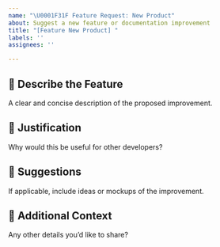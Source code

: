 ```yaml
---
name: "\U0001F31F Feature Request: New Product"
about: Suggest a new feature or documentation improvement
title: "[Feature New Product] "
labels: ''
assignees: ''

---
```


## 🌟 Describe the Feature

A clear and concise description of the proposed improvement.

## 🚀 Justification

Why would this be useful for other developers?

## 📝 Suggestions

If applicable, include ideas or mockups of the improvement.

## 🧠 Additional Context

Any other details you’d like to share?
